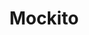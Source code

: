 ---
codehost: https://github.com/https://github.com/mockito/mockito
logohandle: mockito
sort: mockito
title: Mockito
twitter: https://x.com/mockitojava
website: https://site.mockito.org/
---